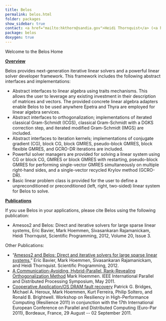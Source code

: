 ```yaml
---
title: Belos
permalink: belos.html
folder: packages
show_sidebar: true
contact: <a href="mailto:hkthorn@sandia.gov">Heidi Thornquist</a> (<a href="https://github.com/hkthorn">@hkthorn</a>), <a href="https://github.com/orgs/trilinos/teams/belos">@belos</a>
package: belos
doxygen: true
---
```


Welcome to the Belos Home

<span style="text-decoration: underline;">**Overview**</span>

Belos provides next-generation iterative linear solvers and a powerful linear solver developer framework. This framework includes the following abstract interfaces and implementations:

*   Abstract interfaces to linear algebra using traits mechanisms. This allows the user to leverage any existing investment in their description of matrices and vectors. The provided concrete linear algebra adapters enable Belos to be used anywhere Epetra and Thyra are employed for linear algebra services.
*   Abstract interfaces to orthogonalization; implementations of iterated classical Gram-Schmidt (ICGS), classical Gram-Schmidt with a DGKS correction step, and iterated modified Gram-Schmidt (IMGS) are included.
*   Abstract interfaces to iteration kernels; implementations of conjugate gradient (CG), block CG, block GMRES, pseudo-block GMRES, block flexible GMRES, and GCRO-DR iterations are included.
*   Powerful solver managers are provided for solving a linear system using CG or block CG, GMRES or block GMRES with restarting, pseudo-block GMRES for performing single-vector GMRES simultaneously on multiple right-hand sides, and a single-vector recycled Krylov method (GCRO-DR).
*   Basic linear problem class is provided for the user to define a unpreconditioned or preconditioned (left, right, two-sided) linear system for Belos to solve.

<span style="text-decoration: underline;">**Publications**</span>

If you use Belos in your applications, please cite Belos using the following publication:

*   Amesos2 and Belos: Direct and iterative solvers for large sparse linear systems, Eric Bavier, Mark Hoemmen, Sivasankaran Rajamanickam, Heidi Thornquist, Scientific Programming, 2012, Volume 20, Issue 3.

Other Publications:

*   “[Amesos2 and Belos: Direct and iterative solvers for large sparse linear systems.](http://dx.doi.org/10.3233/SPR-2012-0352)” Eric Bavier, Mark Hoemmen, Sivasankaran Rajamanickam, and Heidi Thornquist. Scientific Programming, 2012.
*   [A Communication-Avoiding, Hybrid-Parallel, Rank-Revealing Orthogonalization Method](http://dx.doi.org/10.1109/IPDPS.2011.93) Mark Hoemmen. IEEE International Parallel and Distributed Processing Symposium, May 2011.
*   [Cooperative Application/OS DRAM fault recovery](http://dx.doi.org/10.1007/978-3-642-29740-3_28) Patrick G. Bridges, Michael A. Heroux, Mark Hoemmen, Kurt Ferreira, Philip Soltero, and Ronald B. Brightwell. Workshop on Resiliency in High-Performance Computing (Resilience 2011) in conjunction with the 17th International European Conference on Parallel and Distributed Computing (Euro-Par 2011), Bordeaux, France, 29 August -- 02 September 2011.
